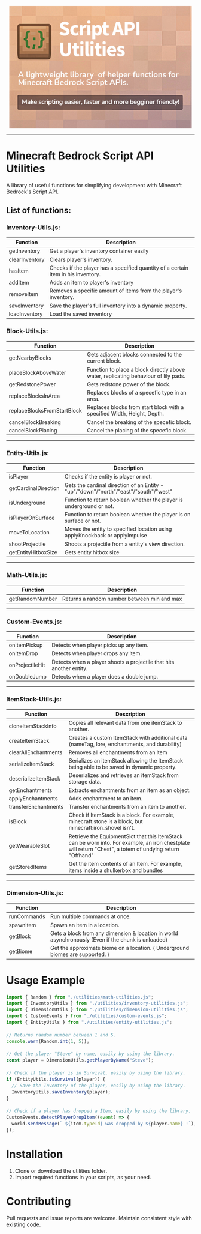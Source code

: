 <p align="center">
<img src="/.github/assets/banner.png" alt="" height="325">
</p>

---

# Minecraft Bedrock Script API Utilities

A library of useful functions for simplifying development with Minecraft Bedrock's Script API.

## List of functions:

### Inventory-Utils.js:

| Function       | Description                                                                       |
| -------------- | --------------------------------------------------------------------------------- |
| getInventory   | Get a player's inventory container easily                                         |
| clearInventory | Clears player's inventory.                                                        |
| hasItem        | Checks if the player has a specified quantity of a certain item in his inventory. |
| addItem        | Adds an item to player's inventory                                                |
| removeItem     | Removes a specific amount of items from the player's inventory.                   |
| saveInventory  | Save the player's full inventory into a dynamic property.                         |
| loadInventory  | Load the saved inventory                                                          |

### Block-Utils.js:

| Function                    | Description                                                                         |
| --------------------------- | ----------------------------------------------------------------------------------- |
| getNearbyBlocks             | Gets adjacent blocks connected to the current block.                                |
| placeBlockAboveWater        | Function to place a block directly above water, replicating behaviour of lily pads. |
| getRedstonePower            | Gets redstone power of the block.                                                   |
| replaceBlocksInArea         | Replaces blocks of a specefic type in an area.                                      |
| replaceBlocksFromStartBlock | Replaces blocks from start block with a specified Width, Height, Depth.             |
| cancelBlockBreaking         | Cancel the breaking of the specefic block.                                          |
| cancelBlockPlacing          | Cancel the placing of the specefic block.                                           |

---

### Entity-Utils.js:

| Function             | Description                                                                          |
| -------------------- | ------------------------------------------------------------------------------------ |
| isPlayer             | Checks if the entity is player or not.                                               |
| getCardinalDirection | Gets the cardinal direction of an Entity - "up"/"down"/"north"/"east"/"south"/"west" |
| isUnderground        | Function to return boolean whether the player is underground or not.                 |
| isPlayerOnSurface    | Function to return boolean whether the player is on surface or not.                  |
| moveToLocation       | Moves the entity to specified location using applyKnockback or applyImpulse          |
| shootProjectile      | Shoots a projectile from a entity's view direction.                                  |
| getEntityHitboxSize  | Gets entity hitbox size                                                              |

---

### Math-Utils.js:

| Function        | Description                                 |
| --------------- | ------------------------------------------- |
| getRandomNumber | Returns a random number between min and max |

---

### Custom-Events.js:

| Function        | Description                                                         |
| --------------- | ------------------------------------------------------------------- |
| onItemPickup    | Detects when player picks up any item.                              |
| onItemDrop      | Detects when player drops any item.                                 |
| onProjectileHit | Detects when a player shoots a projectile that hits another entity. |
| onDoubleJump    | Detects when a player does a double jump.                           |

---

### ItemStack-Utils.js:

| Function             | Description                                                                                                                                               |
| -------------------- | --------------------------------------------------------------------------------------------------------------------------------------------------------- |
| cloneItemStackInfo   | Copies all relevant data from one itemStack to another.                                                                                                   |
| createItemStack      | Creates a custom ItemStack with additional data (nameTag, lore, enchantments, and durability)                                                             |
| clearAllEnchantments | Removes all enchantments from an item                                                                                                                     |
| serializeItemStack   | Serializes an itemStack allowing the ItemStack being able to be saved in dynamic property.                                                                |
| deserializeItemStack | Deserializes and retrieves an itemStack from storage data.                                                                                                |
| getEnchantments      | Extracts enchantments from an item as an object.                                                                                                          |
| applyEnchantments    | Adds enchantment to an item.                                                                                                                              |
| transferEnchantments | Transfer enchantments from an item to another.                                                                                                            |
| isBlock              | Check if ItemStack is a block. For example, minecraft:stone is a block, but minecraft:iron_shovel isn't.                                                  |
| getWearableSlot      | Retrieve the EquipmentSlot that this ItemStack can be worn into. For example, an iron chestplate will return "Chest", a totem of undying return "Offhand" |
| getStoredItems       | Get the item contents of an Item. For example, items inside a shulkerbox and bundles                                                                      |

---

### Dimension-Utils.js:

| Function    | Description                                                                                        |
| ----------- | -------------------------------------------------------------------------------------------------- |
| runCommands | Run multiple commands at once.                                                                     |
| spawnItem   | Spawn an item in a location.                                                                       |
| getBlock    | Gets a block from any dimension & location in world asynchronously (Even if the chunk is unloaded) |
| getBiome    | Get the approximate biome on a location. ( Underground biomes are supported. )                     |

# Usage Example

```js
import { Random } from "./utilities/math-utilities.js";
import { InventoryUtils } from "./utilities/inventory-utilities.js";
import { DimensionUtils } from "./utilities/dimension-utilities.js";
import { CustomEvents } from "./utilities/custom-events.js";
import { EntityUtils } from "./utilities/entity-utilities.js";

// Returns random number between 1 and 5.
console.warn(Random.int(1, 5));

// Get the player "Steve" by name, easily by using the library.
const player = DimensionUtils.getPlayerByName("Steve");

// Check if the player is in Survival, easily by using the library.
if (EntityUtils.isSurvival(player)) {
  // Save the Inventory of the player, easily by using the library.
  InventoryUtils.saveInventory(player);
}

// Check if a player has dropped a Item, easily by using the library.
CustomEvents.detectPlayerDropItem((event) => {
  world.sendMessage(` ${item.typeId} was dropped by ${player.name} !`);
});
```

# Installation

1. Clone or download the utilities folder.
2. Import required functions in your scripts, as your need.

# Contributing

Pull requests and issue reports are welcome. Maintain consistent style with existing code.
